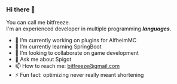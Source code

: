 ### Hi there 👋

You can call me bitfreeze.<br>I'm an experienced developer in multiple programming <span title="Java, Javascript, ECMAScript,
Lua, Skript, Python,
C, C++, C#, Assembly 80x86/88,
Basic, Visual Basic, VBA,
DBase, Clipper, JDE">***languages***</span>.

- 🔭 I’m currently working on plugins for AlfheimMC
- 🌱 I’m currently learning SpringBoot
- 👯 I’m looking to collaborate on game development
- 💬 Ask me about Spigot
- 📫 How to reach me: bitfreeze@gmail.com
- ⚡ Fun fact: optimizing never really meant shortening

<!--
**bitfreeze-dev/bitfreeze-dev** is a ✨ _special_ ✨ repository because its `README.md` (this file) appears on your GitHub profile.

Here are some ideas to get you started:
- 🔭 I’m currently working on plugins for AlfheimMC
- 🌱 I’m currently learning SpringBoot
- 👯 I’m looking to collaborate on games
- 💬 Ask me about Spigot and optimization
- 📫 How to reach me: bitfreeze.dev@gmail.com
- 😄 Pronoun: why
- ⚡ Fun fact: optimizing never really meant shortening

-->

